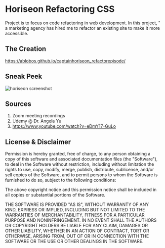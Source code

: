 
# Horiseon Refactoring CSS

Project is to focus on code refactoring in web development. In this project, " a marketing agency has hired me to refactor an existing site to make it more accessible.


## The Creation
https://ablobos.github.io/captainhoriseon_refactorepisode/ 

## Sneak Peek
![horiseon screenshot](https://user-images.githubusercontent.com/117130907/209587886-41e1796c-be7e-49d9-bef9-037ceaab124f.png)

## Sources
1. Zoom meeting recordings
2. Udemy @ Dr. Angela Yu
3. https://www.youtube.com/watch?v=eDmY17-GuLo
## License & Disclaimer
Permission is hereby granted, free of charge, to any person obtaining a copy of this software and associated documentation files (the "Software"), to deal in the Software without restriction, including without limitation the rights to use, copy, modify, merge, publish, distribute, sublicense, and/or sell copies of the Software, and to permit persons to whom the Software is furnished to do so, subject to the following conditions:

The above copyright notice and this permission notice shall be included in all copies or substantial portions of the Software.

THE SOFTWARE IS PROVIDED "AS IS", WITHOUT WARRANTY OF ANY KIND, EXPRESS OR IMPLIED, INCLUDING BUT NOT LIMITED TO THE WARRANTIES OF MERCHANTABILITY, FITNESS FOR A PARTICULAR PURPOSE AND NONINFRINGEMENT. IN NO EVENT SHALL THE AUTHORS OR COPYRIGHT HOLDERS BE LIABLE FOR ANY CLAIM, DAMAGES OR OTHER LIABILITY, WHETHER IN AN ACTION OF CONTRACT, TORT OR OTHERWISE, ARISING FROM, OUT OF OR IN CONNECTION WITH THE SOFTWARE OR THE USE OR OTHER DEALINGS IN THE SOFTWARE.
